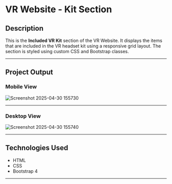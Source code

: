 # VR Website - Kit Section

## Description

This is the **Included VR Kit** section of the VR Website. It displays the items that are included in the VR headset kit using a responsive grid layout. The section is styled using custom CSS and Bootstrap classes.

---

## Project Output

### Mobile View

![Screenshot 2025-04-30 155730](https://github.com/user-attachments/assets/49b05747-300a-4a87-968a-9d8dfdc5603d)


---

### Desktop View

![Screenshot 2025-04-30 155740](https://github.com/user-attachments/assets/773b0bbb-5785-45ee-a4f1-b2362f4499f4)


---

## Technologies Used

- HTML
- CSS
- Bootstrap 4

---



